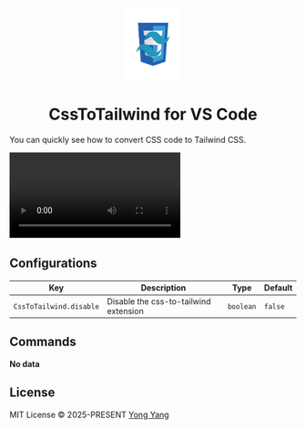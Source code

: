 <br>

<p align="center">
<img src="https://raw.githubusercontent.com/imyangyong/vscode-css-to-tailwind/main/res/logo.png" style="width:100px;" height="128" />
</p>

<h1 align="center">CssToTailwind for VS Code</h1>

You can quickly see how to convert CSS code to Tailwind CSS.

<video src="https://raw.githubusercontent.com/imyangyong/vscode-css-to-tailwind/main/res/Snapshot.mp4"></video>

## Configurations

<!-- configs -->

| Key                     | Description                           | Type      | Default |
| ----------------------- | ------------------------------------- | --------- | ------- |
| `CssToTailwind.disable` | Disable the css-to-tailwind extension | `boolean` | `false` |

<!-- configs -->

## Commands

<!-- commands -->

**No data**

<!-- commands -->

## License

MIT License &copy; 2025-PRESENT [Yong Yang](https://github.com/imyangyong)
